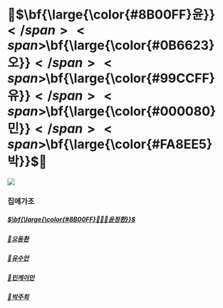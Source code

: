 # 🙌<span>$\bf{\large{\color{#8B00FF}윤\}}$</span><span>$\bf{\large{\color{#0B6623}오\}}$</span><span>$\bf{\large{\color{#99CCFF}유\}}$</span><span>$\bf{\large{\color{#000080}민\}}$</span><span>$\bf{\large{\color{#FA8EE5}박\}}$</span>🙌

<img src="https://i0.wp.com/atiempo.tv/wp-content/uploads/2022/08/Dia-Internacional-de-la-Amistad.png?fit=2000%2C1204&ssl=1"/>

### 집에가조

##### [<span>$\bf{\large{\color{#8B00FF}🧑🏻‍💻윤정환\}}$</span>](members/yoon.md)

##### [🛌오동환](/members/Oh.md)

##### [🌵유수안](/members/Yu.md)

##### [🐣민케이만](members/Min.md)

##### [🤟박주희](members/Park.md)
